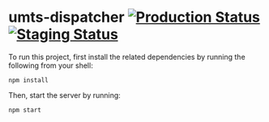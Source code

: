 # umts-dispatcher [![Production Status](https://img.shields.io/travis/Rithy58/umts-dispatcher/master.svg?label=production)](https://travis-ci.org/Rithy58/umts-dispatcher) [![Staging Status](https://img.shields.io/travis/Rithy58/umts-dispatcher/staging.svg?label=staging)](https://travis-ci.org/Rithy58/umts-dispatcher)
To run this project, first install the related dependencies by running the following from your shell:
```
npm install
```

Then, start the server by running:
```
npm start
```
